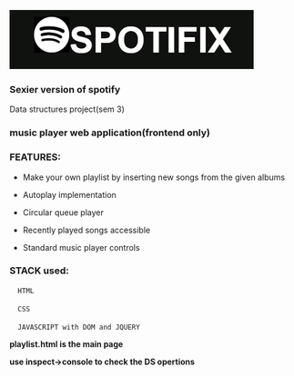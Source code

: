 ![spot Logo](https://raw.githubusercontent.com/prajvalsudhir/SPOTIFIX/master/SPOTIFIX/images/stack%20player%20-%20Google%20Chrome%2014-11-2019%2002_03_33%20(2).png)

### Sexier version of spotify

Data structures project(sem 3)

### music player web application(frontend only)

### FEATURES:

* Make your own playlist by inserting new songs from the given albums 
 
* Autoplay implementation
 
* Circular queue player
 
* Recently played songs accessible
 
* Standard music player controls
 
### STACK used:

      HTML
      
      CSS
      
      JAVASCRIPT with DOM and JQUERY


**playlist.html is the main page**

**use inspect->console to check the DS opertions**
